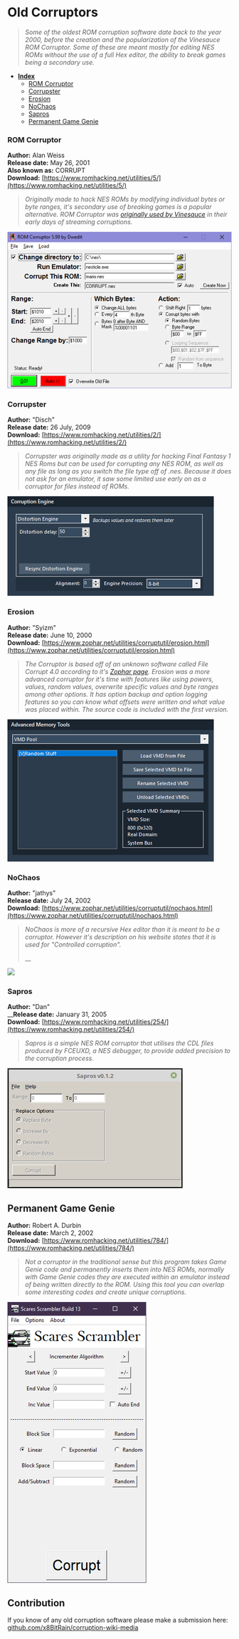 # Old Corruptors

> _Some of the oldest ROM corruption software date back to the year 2000, before the creation and the popularization of the Vinesauce ROM Corruptor. Some of these are meant mostly for editing NES ROMs without the use of a full Hex editor, the ability to break games being a secondary use._

* [**Index**](old-corruptors.md)
  * [ROM Corruptor](old-corruptors.md#rom-corruptor)
  * [Corrupster](old-corruptors.md#corrupster)
  * [Erosion](old-corruptors.md#erosion)
  * [NoChaos](old-corruptors.md#nochaos)
  * [Sapros](old-corruptors.md#sapros)
  * [Permanent Game Genie](old-corruptors.md#permanent-game-genie)

### ROM Corruptor

**Author:** Alan Weiss  
**Release date:** May 26, 2001  
**Also known as:** CORRUPT  
**Download:** [https://www.romhacking.net/utilities/5/](https://www.romhacking.net/utilities/5/)

> _Originally made to hack NES ROMs by modifying individual bytes or byte ranges, it's secondary use of breaking games is a popular alternative. ROM Corruptor was_ [_originally used by Vinesauce_](https://youtu.be/b3SubgihMfE?t=6s) _in their early days of streaming corruptions._

![](../../.gitbook/assets/romcorruptor.png)

### Corrupster

**Author:** "Disch"  
**Release date:** 26 July, 2009  
**Download:** [https://www.romhacking.net/utilities/2/](https://www.romhacking.net/utilities/2/)

> _Corrupster was originally made as a utility for hacking Final Fantasy 1 NES Roms but can be used for corrupting any NES ROM, as well as any file as long as you switch the file type off of .nes. Because it does not ask for an emulator, it saw some limited use early on as a corruptor for files instead of ROMs._

![](../../.gitbook/assets/image%20%2824%29.png)

### Erosion

**Author:** "Syizm"  
**Release date:** June 10, 2000  
**Download:** [https://www.zophar.net/utilities/corruptutil/erosion.html](https://www.zophar.net/utilities/corruptutil/erosion.html)

> _The Corruptor is based off of an unknown software called File Corrupt 4.0 according to it's_ [_Zophar page_](https://www.zophar.net/utilities/corruptutil/erosion.html)_. Erosion was a more advanced corruptor for it's time with features like using powers, values, random values, overwrite specific values and byte ranges among other options. It has option backup and option logging features so you can know what offsets were written and what value was placed within. The source code is included with the first version._

![](../../.gitbook/assets/image%20%2827%29.png)

### NoChaos

**Author:** "jathys"  
**Release date:** July 24, 2002  
**Download:** [https://www.zophar.net/utilities/corruptutil/nochaos.html](https://www.zophar.net/utilities/corruptutil/nochaos.html)

> _NoChaos is more of a recursive Hex editor than it is meant to be a corruptor. However it's description on his website states that it is used for "Controlled corruption"._
>
> \_\_

![](../../.gitbook/assets/image%20%2862%29.png)

### Sapros

**Author:** "Dan"  
__**Release date:** January 31, 2005  
**Download:** [https://www.romhacking.net/utilities/254/](https://www.romhacking.net/utilities/254/)

> _Sapros is a simple NES ROM corruptor that utilises the CDL files produced by FCEUXD, a NES debugger, to provide added precision to the corruption process._

![](../../.gitbook/assets/sapros.png)



## Permanent Game Genie

**Author:** Robert A. Durbin  
**Release date:** March 2, 2002  
**Download:** [https://www.romhacking.net/utilities/784/](https://www.romhacking.net/utilities/784/)

> _Not a corruptor in the traditional sense but this program takes Game Genie code and permanently inserts them into NES ROMs, normally with Game Genie codes they are executed within an emulator instead of being written directly to the ROM. Using this tool you can overlap some interesting codes and create unique corruptions._

![](../../.gitbook/assets/image%20%2853%29.png)

## Contribution

If you know of any old corruption software please make a submission here: [github.com/x8BitRain/corruption-wiki-media](https://github.com/x8BitRain/corruption-wiki-media)

